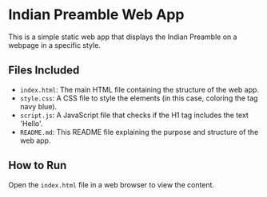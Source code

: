 # Indian Preamble Web App

This is a simple static web app that displays the Indian Preamble on a webpage in a specific style.

## Files Included
- `index.html`: The main HTML file containing the structure of the web app.
- `style.css`: A CSS file to style the elements (in this case, coloring the <p1> tag navy blue).
- `script.js`: A JavaScript file that checks if the H1 tag includes the text 'Hello'.
- `README.md`: This README file explaining the purpose and structure of the web app.

## How to Run
Open the `index.html` file in a web browser to view the content.